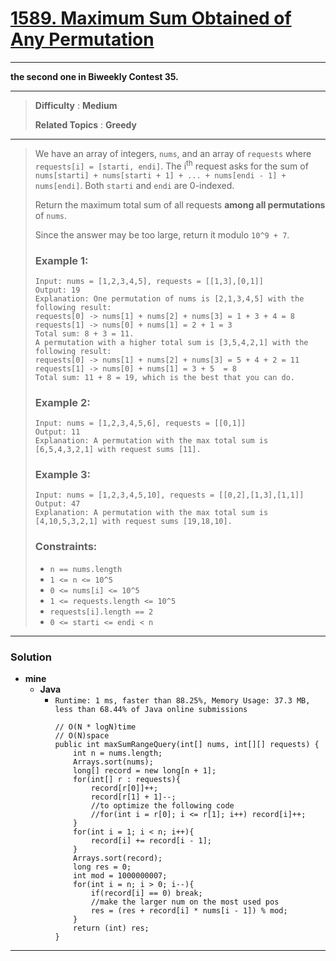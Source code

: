 # [1589. Maximum Sum Obtained of Any Permutation](https://leetcode.com/problems/maximum-sum-obtained-of-any-permutation/)

---

**the second one in Biweekly Contest 35.**

---

> **Difficulty** : **Medium**
>
> **Related Topics** : **Greedy**

---

> We have an array of integers, `nums`, and an array of `requests` where `requests[i] = [starti, endi]`.
> The i<sup>th</sup> request asks for the sum of `nums[starti] + nums[starti + 1] + ... + nums[endi - 1] + nums[endi]`. Both `starti` and `endi` are 0-indexed.
>
> Return the maximum total sum of all requests **among all permutations** of `nums`.
>
> Since the answer may be too large, return it modulo `10^9 + 7`.
>
>
>
> ### Example 1:
> ```
> Input: nums = [1,2,3,4,5], requests = [[1,3],[0,1]]
> Output: 19
> Explanation: One permutation of nums is [2,1,3,4,5] with the following result:
> requests[0] -> nums[1] + nums[2] + nums[3] = 1 + 3 + 4 = 8
> requests[1] -> nums[0] + nums[1] = 2 + 1 = 3
> Total sum: 8 + 3 = 11.
> A permutation with a higher total sum is [3,5,4,2,1] with the following result:
> requests[0] -> nums[1] + nums[2] + nums[3] = 5 + 4 + 2 = 11
> requests[1] -> nums[0] + nums[1] = 3 + 5  = 8
> Total sum: 11 + 8 = 19, which is the best that you can do.
> ```
>
> ### Example 2:
> ```
> Input: nums = [1,2,3,4,5,6], requests = [[0,1]]
> Output: 11
> Explanation: A permutation with the max total sum is [6,5,4,3,2,1] with request sums [11].
> ```
>
> ### Example 3:
> ```
> Input: nums = [1,2,3,4,5,10], requests = [[0,2],[1,3],[1,1]]
> Output: 47
> Explanation: A permutation with the max total sum is [4,10,5,3,2,1] with request sums [19,18,10].
> ```
>
> ### Constraints:
> * `n == nums.length`
> * `1 <= n <= 10^5`
> * `0 <= nums[i] <= 10^5`
> * `1 <= requests.length <= 10^5`
> * `requests[i].length == 2`
> * `0 <= starti <= endi < n`

---


### Solution
* **mine**
  * **Java**
    * `Runtime: 1 ms, faster than 88.25%, Memory Usage: 37.3 MB, less than 68.44% of Java online submissions`
      ```
      // O(N * logN)time
      // O(N)space
      public int maxSumRangeQuery(int[] nums, int[][] requests) {
          int n = nums.length;
          Arrays.sort(nums);
          long[] record = new long[n + 1];
          for(int[] r : requests){
              record[r[0]]++;
              record[r[1] + 1]--;
              //to optimize the following code
              //for(int i = r[0]; i <= r[1]; i++) record[i]++;
          }
          for(int i = 1; i < n; i++){
              record[i] += record[i - 1];
          }
          Arrays.sort(record);
          long res = 0;
          int mod = 1000000007;
          for(int i = n; i > 0; i--){
              if(record[i] == 0) break;
              //make the larger num on the most used pos
              res = (res + record[i] * nums[i - 1]) % mod;
          }
          return (int) res;
      }
      ```

---


